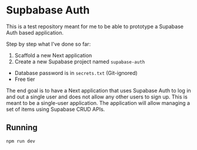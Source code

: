 # Supbabase Auth

This is a test repository meant for me to be able to prototype a Supabase Auth
based application.

Step by step what I've done so far:

1. Scaffold a new Next application
2. Create a new Supabase project named `supabase-auth`
  - Database password is in `secrets.txt` (Git-ignored)
  - Free tier

The end goal is to have a Next application that uses Supabase Auth to log in and
out a single user and does not allow any other users to sign up. This is meant
to be a single-user application. The application will allow managing a set of
items using Supabase CRUD APIs.

## Running

`npm run dev`
